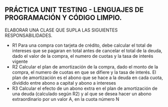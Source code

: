 ## PRÁCTICA UNIT TESTING - LENGUAJES DE PROGRAMACIÓN Y CÓDIGO LIMPIO.

ELABORAR UNA CLASE QUE SUPLA LAS SIGUIENTES RESPONSABILIDADES.

- R1 Para una compra con tarjeta de crédito, debe calcular el total de intereses que se pagaran en total antes de cancelar el total de la deuda, dado el valor de la compra, el numero de cuotas y la tasa de interés vigente
- R2 Calcular el plan de amortización de la compra, dado el monto de la compra, el numero de cuotas en que se difiere y la tasa de interés. El plan de amortización es el abono que se hace a la deuda en cada cuota, dividido entre abono a capital y abono a intereses
- R3 Calcular el efecto de un abono extra en el plan de amortización de una deuda (calculado según R2) y al que se desea hacer un abono extraordinario por un valor A, en la cuota número N

